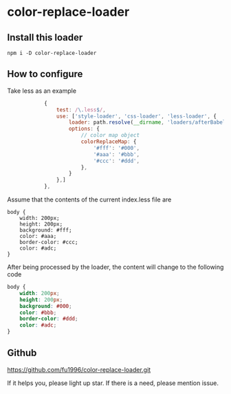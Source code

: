 # color-replace-loader

## Install this loader
```shell
npm i -D color-replace-loader
```

## How to configure
Take less as an example
```javascript
            {
                test: /\.less$/,
                use: ['style-loader', 'css-loader', 'less-loader', {
                    loader: path.resolve(__dirname, 'loaders/afterBabel'),
                    options: {
                        // color map object
                        colorReplaceMap: {
                            '#fff': '#000',
                            '#aaa': '#bbb',
                            '#ccc': '#ddd',
                        },
                    }
                },]
            },
```
Assume that the contents of the current index.less file are
```less
body {
    width: 200px;
    height: 200px;
    background: #fff;
    color: #aaa;
    border-color: #ccc;
    color: #adc;
}
```

After being processed by the loader, the content will change to the following code
```css
body {
    width: 200px;
    height: 200px;
    background: #000;
    color: #bbb;
    border-color: #ddd;
    color: #adc;
}
```

## Github
https://github.com/fu1996/color-replace-loader.git

If it helps you, please light up star. If there is a need, please mention issue.
